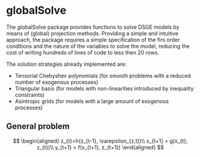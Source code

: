 # globalSolve

The globalSolve package provides functions to solve DSGE models by means of (global) projection methods. Providing a simple and intuitive approach, the package requires a simple specification of the firs order conditions and the nature of the variables to solve the model, reducing the cost of writing hundreds of lines of code to less then 20 rows.

The solution strategies already implemented are:
  - Tensorial Chebyshev polynomials (for smooth problems with a reduced number of exogenous processes)
  - Triangular basis (for models with non-linearities introduced by inequality constraints)
  - Asintropic grids (for models with a large amount of exogenous processes)

## General problem

$$
\begin{aligned}
z_{t}=h(z_{t-1}, \varepsilon_{z,t})\\
x_{t+1} = g(x_{t}, z_{t})\\
y_{t+1} = f(x_{t+1}, z_{t+1})
\end{aligned}
$$
  
